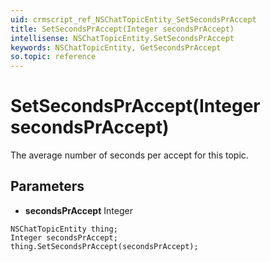 ```yaml
---
uid: crmscript_ref_NSChatTopicEntity_SetSecondsPrAccept
title: SetSecondsPrAccept(Integer secondsPrAccept)
intellisense: NSChatTopicEntity.SetSecondsPrAccept
keywords: NSChatTopicEntity, GetSecondsPrAccept
so.topic: reference
---
```


# SetSecondsPrAccept(Integer secondsPrAccept)

The average number of seconds per accept for this topic.

## Parameters

* **secondsPrAccept** Integer

```crmscript
NSChatTopicEntity thing;
Integer secondsPrAccept;
thing.SetSecondsPrAccept(secondsPrAccept);
```


